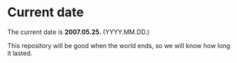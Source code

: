 # Current date

The current date is **2007.05.25.** (YYYY.MM.DD.)

This repository will be good when the world ends, so we will know how long it lasted.